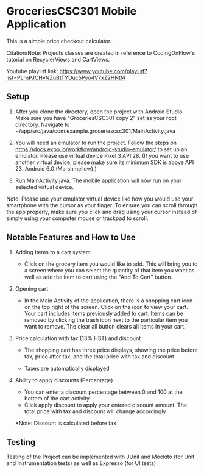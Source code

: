 # GroceriesCSC301 Mobile Application

This is a simple price checkout calculator. 

Citation/Note: Projects classes are created in reference to CodingOnFlow's tutorial on RecyclerViews and CartViews. 

Youtube playlist link: https://www.youtube.com/playlist?list=PLrnPJCHvNZuBtTYUuc5Pyo4V7xZ2HNtf4

## Setup 
1. After you clone the directory, open the project with Android Studio. Make sure you have "GroceriesCSC301 copy 2" set as your root directory. Navigate to ~/app/src/java/com.example.groceriescsc301/MainActivity.java

2. You will need an emulator to run the project. Follow the steps on https://docs.expo.io/workflow/android-studio-emulator/ to set up an emulator. Please use virtual device Pixel 3 API 28. (If you want to use another virtual device, please make sure its minimum SDK is above API 23: Android 6.0 (Marshmellow).)

3. Run MainActivity.java. The mobile application will now run on your selected virtual device.

Note: Please use your emulator virtual device like how you would use your smartphone with the cursor as your finger. To ensure you can scroll through the app properly, make sure you click and drag using your cursor instead of simply using your computer mouse or trackpad to scroll. 

## Notable Features and How to Use

1. Adding Items to a cart system 
    - Click on the grocery item you would like to add. This will bring you to a screen where you can select the quantity of that item you want as well as add the item to cart using the "Add To Cart" button. 

2. Opening cart
    - In the Main Activity of the application, there is a shopping cart icon on the top right of the screen. Click on the icon to view your cart. Your cart includes items previously added to cart. Items can be removed by clicking the trash icon next to the particular item you want to remove. The clear all button clears all items in your cart.

3. Price calculation with tax (13% HST) and discount
    - The shopping cart has three price displays, showing the price before tax, price after tax, and the total price with tax and discount

    - Taxes are automatically displayed

4. Ability to apply discounts (Percentage)
    - You can enter a discount percentage between 0 and 100 at the bottom of the cart activity
    - Click apply discount to apply your entered discount amount. The total price with tax and discount will change accordingly
    
    *Note: Discount is calculated before tax


## Testing

Testing of the Project can be implemented with JUnit and Mockito (for Unit and Instrumentation tests) as well as Expresso (for UI tests)

